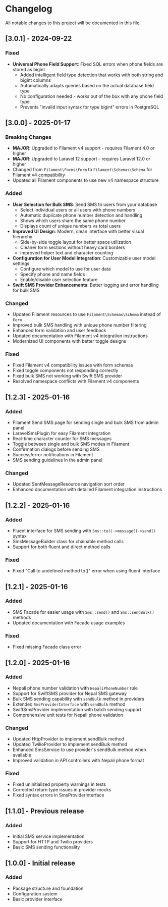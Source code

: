 # Changelog

All notable changes to this project will be documented in this file.

## [3.0.1] - 2024-09-22

### Fixed
- **Universal Phone Field Support**: Fixed SQL errors when phone fields are stored as bigint
  - Added intelligent field type detection that works with both string and bigint columns
  - Automatically adapts queries based on the actual database field type
  - No configuration needed - works out of the box with any phone field type
  - Prevents "invalid input syntax for type bigint" errors in PostgreSQL

## [3.0.0] - 2025-01-17

### Breaking Changes
- **MAJOR**: Upgraded to Filament v4 support - requires Filament 4.0 or higher
- **MAJOR**: Upgraded to Laravel 12 support - requires Laravel 12.0 or higher
- Changed from `Filament\Forms\Form` to `Filament\Schemas\Schema` for Filament v4 compatibility
- Updated all Filament components to use new v4 namespace structure

### Added
- **User Selection for Bulk SMS**: Send SMS to users from your database
  - Select individual users or all users with phone numbers
  - Automatic duplicate phone number detection and handling
  - Shows which users share the same phone number
  - Displays count of unique numbers vs total users
- **Improved UI Design**: Modern, clean interface with better visual hierarchy
  - Side-by-side toggle layout for better space utilization
  - Cleaner form sections without heavy card borders
  - Improved helper text and character counting
- **Configuration for User Model Integration**: Customizable user model settings
  - Configure which model to use for user data
  - Specify phone and name fields
  - Enable/disable user selection feature
- **Swift SMS Provider Enhancements**: Better logging and error handling for bulk SMS

### Changed
- Updated Filament resources to use `Filament\Schemas\Schema` instead of `Form`
- Improved bulk SMS handling with unique phone number filtering
- Enhanced form validation and user feedback
- Updated documentation with Filament v4 integration instructions
- Modernized UI components with better toggle designs

### Fixed
- Fixed Filament v4 compatibility issues with form schemas
- Fixed toggle components not responding correctly
- Fixed bulk SMS not working with Swift SMS provider
- Resolved namespace conflicts with Filament v4 components

## [1.2.3] - 2025-01-16

### Added
- Filament Send SMS page for sending single and bulk SMS from admin panel
- LaravelSmsPlugin for easy Filament integration
- Real-time character counter for SMS messages
- Toggle between single and bulk SMS modes in Filament
- Confirmation dialogs before sending SMS
- Success/error notifications in Filament
- SMS sending guidelines in the admin panel

### Changed
- Updated SentMessageResource navigation sort order
- Enhanced documentation with detailed Filament integration instructions

## [1.2.2] - 2025-01-16

### Added
- Fluent interface for SMS sending with `Sms::to()->message()->send()` syntax
- SmsMessageBuilder class for chainable method calls
- Support for both fluent and direct method calls

### Fixed
- Fixed "Call to undefined method to()" error when using fluent interface

## [1.2.1] - 2025-01-16

### Added
- SMS Facade for easier usage with `Sms::send()` and `Sms::sendBulk()` methods
- Updated documentation with Facade usage examples

### Fixed
- Fixed missing Facade class error

## [1.2.0] - 2025-01-16

### Added
- Nepali phone number validation with `NepaliPhoneNumber` rule
- Support for SwiftSMS provider for Nepal SMS gateway
- Bulk SMS sending capability with `sendBulk` method in providers
- Extended `SmsProviderInterface` with `sendBulk` method
- SwiftSmsProvider implementation with batch sending support
- Comprehensive unit tests for Nepali phone validation

### Changed
- Updated HttpProvider to implement sendBulk method
- Updated TwilioProvider to implement sendBulk method
- Enhanced SmsService to use provider's sendBulk method when available
- Improved validation in API controllers with Nepali phone format

### Fixed
- Fixed uninitialized property warnings in tests
- Corrected return type issues in provider mocks
- Fixed syntax errors in SmsProviderInterface

## [1.1.0] - Previous release

### Added
- Initial SMS service implementation
- Support for HTTP and Twilio providers
- Basic SMS sending functionality

## [1.0.0] - Initial release

### Added
- Package structure and foundation
- Configuration system
- Basic provider interface
